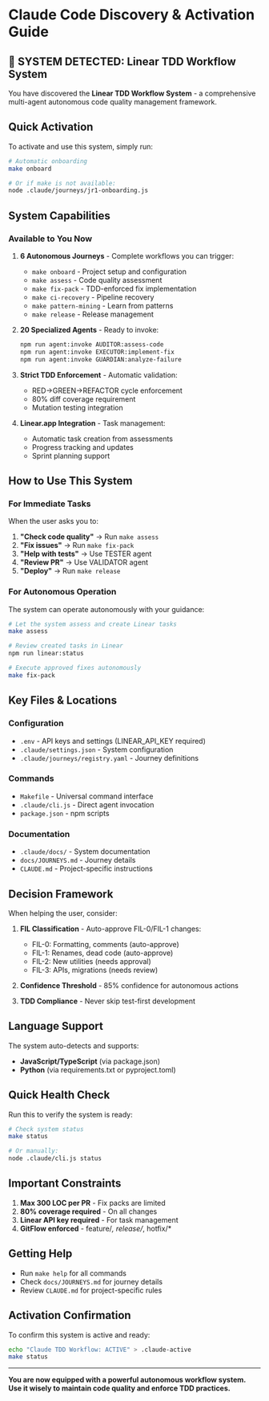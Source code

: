 # Claude Code Discovery & Activation Guide

## 🚀 SYSTEM DETECTED: Linear TDD Workflow System

You have discovered the **Linear TDD Workflow System** - a comprehensive multi-agent autonomous code quality management framework.

## Quick Activation

To activate and use this system, simply run:

```bash
# Automatic onboarding
make onboard

# Or if make is not available:
node .claude/journeys/jr1-onboarding.js
```

## System Capabilities

### Available to You Now

1. **6 Autonomous Journeys** - Complete workflows you can trigger:
   - `make onboard` - Project setup and configuration
   - `make assess` - Code quality assessment
   - `make fix-pack` - TDD-enforced fix implementation
   - `make ci-recovery` - Pipeline recovery
   - `make pattern-mining` - Learn from patterns
   - `make release` - Release management

2. **20 Specialized Agents** - Ready to invoke:
   ```bash
   npm run agent:invoke AUDITOR:assess-code
   npm run agent:invoke EXECUTOR:implement-fix
   npm run agent:invoke GUARDIAN:analyze-failure
   ```

3. **Strict TDD Enforcement** - Automatic validation:
   - RED→GREEN→REFACTOR cycle enforcement
   - 80% diff coverage requirement
   - Mutation testing integration

4. **Linear.app Integration** - Task management:
   - Automatic task creation from assessments
   - Progress tracking and updates
   - Sprint planning support

## How to Use This System

### For Immediate Tasks

When the user asks you to:

1. **"Check code quality"** → Run `make assess`
2. **"Fix issues"** → Run `make fix-pack`
3. **"Help with tests"** → Use TESTER agent
4. **"Review PR"** → Use VALIDATOR agent
5. **"Deploy"** → Run `make release`

### For Autonomous Operation

The system can operate autonomously with your guidance:

```bash
# Let the system assess and create Linear tasks
make assess

# Review created tasks in Linear
npm run linear:status

# Execute approved fixes autonomously
make fix-pack
```

## Key Files & Locations

### Configuration
- `.env` - API keys and settings (LINEAR_API_KEY required)
- `.claude/settings.json` - System configuration
- `.claude/journeys/registry.yaml` - Journey definitions

### Commands
- `Makefile` - Universal command interface
- `.claude/cli.js` - Direct agent invocation
- `package.json` - npm scripts

### Documentation
- `.claude/docs/` - System documentation
- `docs/JOURNEYS.md` - Journey details
- `CLAUDE.md` - Project-specific instructions

## Decision Framework

When helping the user, consider:

1. **FIL Classification** - Auto-approve FIL-0/FIL-1 changes:
   - FIL-0: Formatting, comments (auto-approve)
   - FIL-1: Renames, dead code (auto-approve)
   - FIL-2: New utilities (needs approval)
   - FIL-3: APIs, migrations (needs review)

2. **Confidence Threshold** - 85% confidence for autonomous actions

3. **TDD Compliance** - Never skip test-first development

## Language Support

The system auto-detects and supports:
- **JavaScript/TypeScript** (via package.json)
- **Python** (via requirements.txt or pyproject.toml)

## Quick Health Check

Run this to verify the system is ready:

```bash
# Check system status
make status

# Or manually:
node .claude/cli.js status
```

## Important Constraints

1. **Max 300 LOC per PR** - Fix packs are limited
2. **80% coverage required** - On all changes
3. **Linear API key required** - For task management
4. **GitFlow enforced** - feature/*, release/*, hotfix/*

## Getting Help

- Run `make help` for all commands
- Check `docs/JOURNEYS.md` for journey details
- Review `CLAUDE.md` for project-specific rules

## Activation Confirmation

To confirm this system is active and ready:

```bash
echo "Claude TDD Workflow: ACTIVE" > .claude-active
make status
```

---

**You are now equipped with a powerful autonomous workflow system. Use it wisely to maintain code quality and enforce TDD practices.**